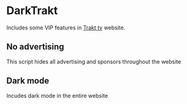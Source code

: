 # DarkTrakt
Includes some VIP features in [Trakt tv](https://trakt.tv/) website.

## No advertising
This script hides all advertising and sponsors throughout the website


## Dark mode
Incudes dark mode in the entire website
